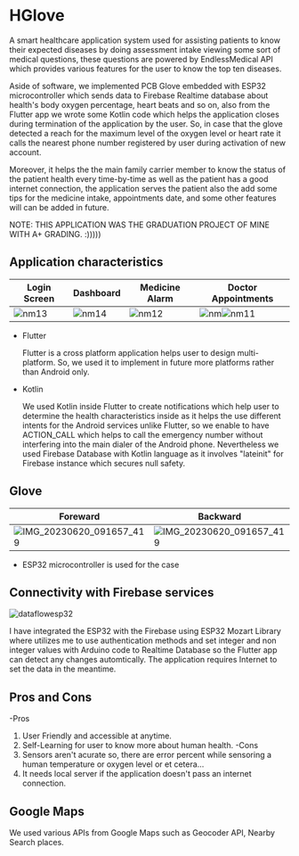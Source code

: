 # HGlove

A smart healthcare application system used for assisting patients to know their expected diseases by doing assessment intake viewing some sort of medical questions, these questions are powered by EndlessMedical API which provides various features for the user to know the top ten diseases. 

Aside of software, we implemented PCB Glove embedded with ESP32 microcontroller which sends data to Firebase Realtime database about health's body oxygen percentage, heart beats and so on, also from the Flutter app we wrote some Kotlin code which helps the application closes during termination of the application by the user. So, in case that the glove detected a reach for the maximum level of the oxygen level or heart rate it calls the nearest phone number registered by user during activation of new account.

Moreover, it helps the the main family carrier member to know the status of the patient health every time-by-time as well as the patient has a good internet connection, the application serves the patient also the add some tips for the medicine intake, appointments date, and some other features will can be added in future.

NOTE: THIS APPLICATION WAS THE GRADUATION PROJECT OF MINE WITH A+ GRADING. :)))))

## Application characteristics
| Login Screen           | Dashboard              | Medicine Alarm |  Doctor Appointments  |
| ---------------------- | ---------------------- | ---------------------- | ---------------------- |
|![nm13](https://github.com/seifibrahim32/HGlove/assets/58334300/f01e2aa4-8232-44ca-8bd8-0b5d0215939a)|![nm14](https://github.com/seifibrahim32/HGlove/assets/58334300/c3cb52e9-421d-4fb3-a50a-463e71729c67) |![nm12](https://github.com/seifibrahim32/HGlove/assets/58334300/16445bd4-4da6-4798-8d83-e4694199d0ad)|![nm](https://github.com/seifibrahim32/HGlove/assets/58334300/7696b071-ca9e-48d9-8c6f-afab08f7ab6e)![nm11](https://github.com/seifibrahim32/HGlove/assets/58334300/866a52ac-0966-4901-ab68-7c8da1434778)
 

- Flutter
  
  Flutter is a cross platform application helps user to design multi-platform. So, we used it to implement in future more platforms rather than Android only.
  
- Kotlin
  
  We used Kotlin inside Flutter to create notifications which help user to determine the health characteristics inside as it helps the use different intents for the Android services unlike Flutter, so we enable to have ACTION_CALL which helps to call the emergency number without interfering into the main dialer of the Android phone.
  Nevertheless we used Firebase Database with Kotlin language as it involves "lateinit" for Firebase instance which secures null safety.
  
## Glove
| Foreward               | Backward               |
| ---------------------- | ---------------------- |
|![IMG_20230620_091657_419](https://github.com/seifibrahim32/HGlove/assets/58334300/9bf8cc5a-b6e6-472d-bb00-2cf3f3a399b4)|![IMG_20230620_091657_419](https://github.com/seifibrahim32/HGlove/assets/58334300/8dd86e58-c75b-45a8-b5d2-49e2b002c255)|

- ESP32 microcontroller is used for the case 

## Connectivity with Firebase services

  ![dataflowesp32](https://github.com/seifibrahim32/HGlove/assets/58334300/d27e4414-52db-4608-a9d7-3055fca82172)
  
I have integrated the ESP32 with the Firebase using ESP32 Mozart Library where utilizes me to use authentication methods and set integer and non integer values with Arduino code to Realtime Database so the Flutter app can detect any changes automtically.
The application requires Internet to set the data in the meantime.
  
## Pros and Cons
-Pros
1. User Friendly and accessible at anytime.
2. Self-Learning for user to know more about human health.
-Cons
1. Sensors aren't acurate so, there are error percent while sensoring a human temperature or oxygen level or et cetera...
2. It needs local server if the application doesn't pass an internet connection.
## Google Maps
We used various APIs from Google Maps such as Geocoder API, Nearby Search places.
